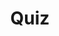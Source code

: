 ---
title: "Quiz"
passing_percentage: 70
type: "test"
questions:
  - id: "q1"
    text: "What is the relationship between Organizations, Teams, and Workspaces in Layer5 Cloud?"
    type: "single-answer"
    marks: 2
    options:
      - id: "a"
        text: "Organizations contain multiple Teams, and Teams manage access to Workspaces and their resources"
        is_correct: true
      - id: "b"
        text: "Workspaces contain Organizations, which contain Teams"
      - id: "c"
        text: "Teams are independent of Organizations and Workspaces"
      - id: "d"
        text: "Organizations are managed within individual Workspaces"
  - id: "q2"
    text: "What are the methods available for adding users to an Organization in Layer5 Cloud?"
    type: "multiple-answers"
    marks: 2
    options:
      - id: "a"
        text: "Using an invite link"
        is_correct: true
      - id: "b"
        text: "Creating new user accounts directly"
        is_correct: true
      - id: "c"
        text: "Adding existing Layer5 Cloud users"
        is_correct: true
      - id: "d"
        text: "Inviting users via email who don't have Layer5 Cloud accounts"
        is_correct: true
  - id: "q3"
    text: "What do users receive when they are added to an organization?"
    type: "single-answer"
    marks: 2
    options:
      - id: "a"
        text: "Full administrator privileges"
      - id: "b"
        text: "A set of default permissions"
        is_correct: true
      - id: "c"
        text: "No permissions until manually assigned"
      - id: "d"
        text: "Read-only access to all organization resources"
---